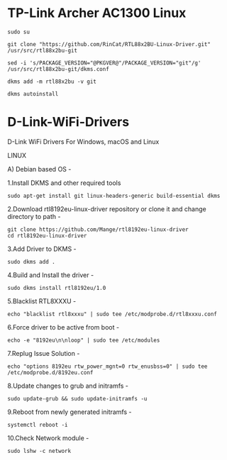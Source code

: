 # TP-Link Archer AC1300 Linux #

```shell
sudo su
```
```shell
git clone "https://github.com/RinCat/RTL88x2BU-Linux-Driver.git" /usr/src/rtl88x2bu-git
```
```shell
sed -i 's/PACKAGE_VERSION="@PKGVER@"/PACKAGE_VERSION="git"/g' /usr/src/rtl88x2bu-git/dkms.conf
```
```shell
dkms add -m rtl88x2bu -v git
```
```shell
dkms autoinstall
```

# D-Link-WiFi-Drivers #

D-Link WiFi Drivers For Windows, macOS and Linux

LINUX

A) Debian based OS - 

1.Install DKMS and other required tools
```shell
sudo apt-get install git linux-headers-generic build-essential dkms
```

2.Download rtl8192eu-linux-driver repository or clone it and change directory to path - 
```shell
git clone https://github.com/Mange/rtl8192eu-linux-driver
cd rtl8192eu-linux-driver
```

3.Add Driver to DKMS - 
```shell
sudo dkms add .
```

4.Build and Install the driver -
```shell
sudo dkms install rtl8192eu/1.0
```

5.Blacklist RTL8XXXU - 
```shell
echo "blacklist rtl8xxxu" | sudo tee /etc/modprobe.d/rtl8xxxu.conf
```

6.Force driver to be active from boot -
```shell
echo -e "8192eu\n\nloop" | sudo tee /etc/modules
```

7.Replug Issue Solution - 
```shell
echo "options 8192eu rtw_power_mgnt=0 rtw_enusbss=0" | sudo tee /etc/modprobe.d/8192eu.conf
```

8.Update changes to grub and initramfs -
```shell
sudo update-grub && sudo update-initramfs -u
```

9.Reboot from newly generated initramfs - 
```shell
systemctl reboot -i
```

10.Check Network module -
```shell
sudo lshw -c network
```
